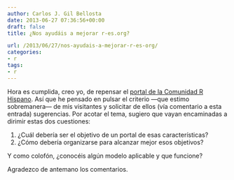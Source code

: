```yaml
---
author: Carlos J. Gil Bellosta
date: 2013-06-27 07:36:56+00:00
draft: false
title: ¿Nos ayudáis a mejorar r-es.org?

url: /2013/06/27/nos-ayudais-a-mejorar-r-es-org/
categories:
- r
tags:
- r
---
```


Hora es cumplida, creo yo, de repensar el [portal de la Comunidad R Hispano](http://r-es.org). Así que he pensado en pulsar el criterio —que estimo sobremanera— de mis visitantes y solicitar de ellos (vía comentario a esta entrada) sugerencias. Por acotar el tema, sugiero que vayan encaminadas a dirimir estas dos cuestiones:

1. ¿Cuál debería ser el objetivo de un portal de esas características?
2. ¿Cómo debería organizarse para alcanzar mejor esos objetivos?

Y como colofón, ¿conocéis algún modelo aplicable y que funcione?

Agradezco de antemano los comentarios.
